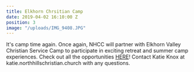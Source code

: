 ```yaml
---
title: Elkhorn Chrsitian Camp
date: 2019-04-02 16:10:00 Z
position: 3
image: "/uploads/IMG_9408.JPG"
---
```


It's camp time again. Once again, NHCC will partner with Elkhorn Valley Christian Service Camp to participate in exciting retreat and summer camp experiences. Check out all the opportunities [HERE](http://www.elkhornvalley.com/)! Contact Katie Knox at katie.northhillschristian.church with any questions. 